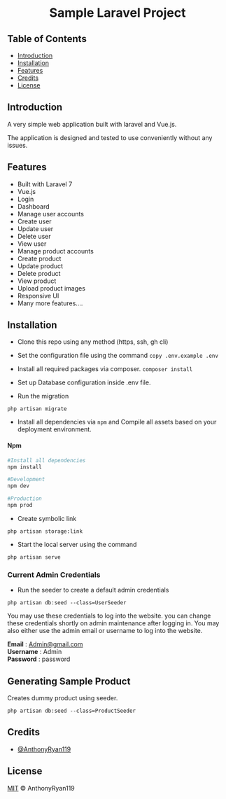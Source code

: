 
<h1 align="center">Sample Laravel Project</h1>

## Table of Contents 
- [Introduction](#introduction)
- [Installation](#installation)
- [Features](#features)
- [Credits](#credits)
- [License](#license)

## Introduction

A very simple web application built with laravel and Vue.js.

The application is designed and tested to use conveniently without any issues.

## Features

- Built with Laravel 7
- Vue.js
- Login
- Dashboard
- Manage user accounts
- Create user
- Update user
- Delete user
- View user
- Manage product accounts
- Create product
- Update product
- Delete product
- View product
- Upload product images
- Responsive UI
- Many more features....

## Installation

- Clone this repo using any method (https, ssh, gh cli)

- Set the configuration file using the command 
``` copy .env.example .env ```

- Install all required packages via composer. ``` composer install ```

- Set up Database configuration inside .env file.

- Run the migration

```
php artisan migrate
```

- Install all dependencies via `npm` and Compile all assets based on your deployment environment. 

#### Npm
```bash
#Install all dependencies
npm install

#Development
npm dev

#Production
npm prod
```

- Create symbolic link 
```
php artisan storage:link
```

- Start the local server using the command
```
php artisan serve
```

### Current Admin Credentials

- Run the seeder to create a default admin credentials
```
php artisan db:seed --class=UserSeeder
```

You may use these credentials to log into the website. you can change these credentials shortly on admin maintenance after logging in.
You may also either use the admin email or username to log into the website.

**Email** : Admin@gmail.com<br>
**Username** : Admin<br>
**Password** : password


## Generating Sample Product

Creates dummy product using seeder.

```
php artisan db:seed --class=ProductSeeder
```

## Credits

- [@AnthonyRyan119](https://github.com/AnthonyRyan119)

## License

[MIT](LICENSE) © AnthonyRyan119
